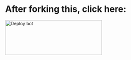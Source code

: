 # After forking this, click here:
<a href="https://raganork.ml/deploy.yml" target="blank"><img align="center" src="https://i.imgur.com/6rs61MY.png" alt="Deploy bot" height="112" width="310" /></a>
